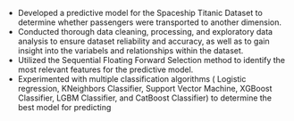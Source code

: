 * Developed a predictive model for the Spaceship Titanic Dataset to determine whether passengers were transported
to another dimension.
* Conducted thorough data cleaning, processing, and exploratory data analysis to ensure dataset reliability and
accuracy, as well as to gain insight into the variabels and relationships within the dataset.
* Utilized the Sequential Floating Forward Selection method to identify the most relevant features for the predictive
model.
* Experimented with multiple classification algorithms ( Logistic regression, KNeighbors Classifier, Support Vector
Machine, XGBoost Classifier, LGBM Classifier, and CatBoost Classifier) to determine the best model for
predicting
 
